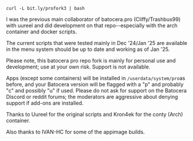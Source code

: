 ```
curl -L bit.ly/profork3 | bash
```


I was the previous main collaborator of batocera.pro (Cliffy/Trashbus99) with uureel and did development on that repo--especially with the arch container and 
docker scripts.

The current scripts that were tested mainly in Dec '24/Jan '25 are available in the menu system should be up to date and working as of Jan '25.

Please note, this batocera pro repo fork is mainly for personal use and development; 
use at your own risk. Support is not available. 

Apps (except some containers) will be installed in ```/userdata/system/pro```as before, and your Batocera version will be flagged with a "p" and probably "c" and possibly "u" if used. 
Please do not ask for support on the Batocera Discord or reddit forums; the moderators are aggressive about denying support if add-ons are 
installed.

Thanks to Uureel for the original scripts and Kron4ek for the conty (Arch) container.

Also thanks to IVAN-HC for some of the appimage builds.
